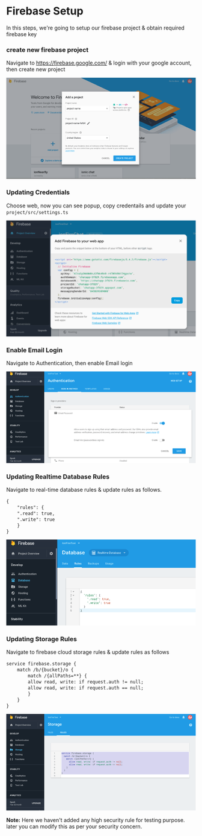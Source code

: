 # Firebase Setup

In this steps, we're going to setup our firebase project & obtain required firebase key

### create new firebase project

Navigate to https://firebase.google.com/ & login with your google account, then create new project

![create new project]( https://github.com/codesundar/firebase-chat-ionic/blob/master/img/new-firebase-project.png "create new project")

### Updating Credentials

Choose web, now you can see popup, copy credentails and update your ``project/src/settings.ts``

![enable email login]( https://github.com/codesundar/firebase-chat-ionic/blob/master/img/firebase-web-cred.png "enable email login")


### Enable Email Login

Navigate to Authentication, then enable Email login

![enable email login]( https://github.com/codesundar/firebase-chat-ionic/blob/master/img/enable-email-login.png "enable email login")
    
### Updating Realtime Database Rules

Navigate to real-time database rules & update rules as follows.

    {
        "rules": {
        ".read": true,
        ".write": true
        }
    }
![update database rule]( https://github.com/codesundar/firebase-chat-ionic/blob/master/img/update-database-rule.png "update database rules")

### Updating Storage Rules

Navigate to firebase cloud storage rules & update rules as follows

    service firebase.storage {
        match /b/{bucket}/o {
            match /{allPaths=**} {
            allow read, write: if request.auth != null;
            allow read, write: if request.auth == null;
            }
        }
    }

![update storage rule]( https://github.com/codesundar/firebase-chat-ionic/blob/master/img/update-storage-rules.png "update storage rules")

**Note:** Here we haven't added any high security rule for testing purpose. later you can modify this as per your security concern.